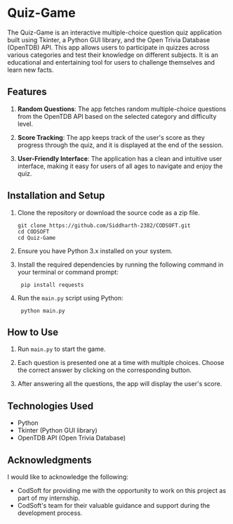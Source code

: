 # Quiz-Game

The Quiz-Game is an interactive multiple-choice question quiz application built using Tkinter, a Python GUI library, and the Open Trivia Database (OpenTDB) API. This app allows users to participate in quizzes across various categories and test their knowledge on different subjects. It is an educational and entertaining tool for users to challenge themselves and learn new facts.

## Features

1. **Random Questions**: The app fetches random multiple-choice questions from the OpenTDB API based on the selected category and difficulty level.

2. **Score Tracking**: The app keeps track of the user's score as they progress through the quiz, and it is displayed at the end of the session.

3. **User-Friendly Interface**: The application has a clean and intuitive user interface, making it easy for users of all ages to navigate and enjoy the quiz.

## Installation and Setup

1. Clone the repository or download the source code as a zip file.

       git clone https://github.com/Siddharth-2382/CODSOFT.git
       cd CODSOFT 
       cd Quiz-Game

2. Ensure you have Python 3.x installed on your system.

3. Install the required dependencies by running the following command in your terminal or command prompt:

        pip install requests

4. Run the `main.py` script using Python:

        python main.py

## How to Use

1. Run `main.py` to start the game.

2. Each question is presented one at a time with multiple choices. Choose the correct answer by clicking on the corresponding button.

3. After answering all the questions, the app will display the user's score.

## Technologies Used

- Python
- Tkinter (Python GUI library)
- OpenTDB API (Open Trivia Database)

## Acknowledgments

I would like to acknowledge the following:

- CodSoft for providing me with the opportunity to work on this project as part of my internship.
- CodSoft's team for their valuable guidance and support during the development process.



